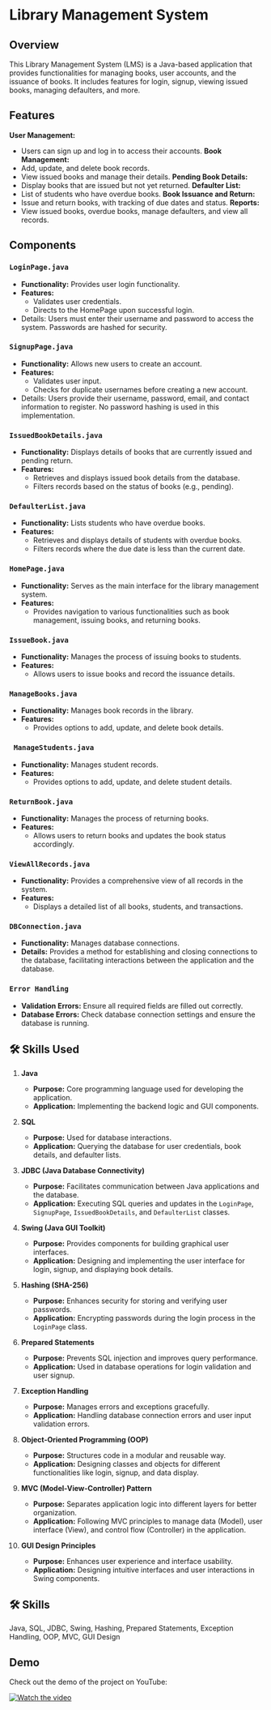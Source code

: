 
# Library Management System
## Overview
This Library Management System (LMS) is a Java-based application that provides functionalities for managing books, user accounts, and the issuance of books. It includes features for login, signup, viewing issued books, managing defaulters, and more.



## Features

**User Management:** 
- Users can sign up and log in to access their accounts.
**Book Management:** 
- Add, update, and delete book records.
- View issued books and manage their details.
**Pending Book Details:** 
- Display books that are issued but not yet returned.
**Defaulter List:** 
- List of students who have overdue books.
**Book Issuance and Return:** 
- Issue and return books, with tracking of due dates and status.
**Reports:** 
- View issued books, overdue books, manage defaulters, and view all records.

## Components
### `LoginPage.java`
- **Functionality:** Provides user login functionality.
- **Features:**
  - Validates user credentials.
  - Directs to the HomePage upon successful login.
- Details: Users must enter their username and password to access the system. Passwords are hashed for security.
### `SignupPage.java`
- **Functionality:** Allows new users to create an account.
- **Features:**
  - Validates user input.
  - Checks for duplicate usernames before creating a new account.
- Details: Users provide their username, password, email, and contact information to register. No password hashing is used in this implementation.
### `IssuedBookDetails.java`
- **Functionality:** Displays details of books that are currently issued and pending return.
- **Features:**
  - Retrieves and displays issued book details from the database.
  - Filters records based on the status of books (e.g., pending).
### `DefaulterList.java`
- **Functionality:** Lists students who have overdue books.
- **Features:**
  - Retrieves and displays details of students with overdue books.
  - Filters records where the due date is less than the current date.
### `HomePage.java`
- **Functionality:** Serves as the main interface for the library management system.
- **Features:**
  - Provides navigation to various functionalities such as book management, issuing books, and returning books.
### `IssueBook.java`
- **Functionality:** Manages the process of issuing books to students.
- **Features:**
  - Allows users to issue books and record the issuance details.
### `ManageBooks.java`
- **Functionality:** Manages book records in the library.
- **Features:**
  - Provides options to add, update, and delete book details.
### ` ManageStudents.java`
- **Functionality:** Manages student records.
- **Features:**
  - Provides options to add, update, and delete student details.
### `ReturnBook.java`
- **Functionality:** Manages the process of returning books.
- **Features:**
  - Allows users to return books and updates the book status accordingly.
### `ViewAllRecords.java`
- **Functionality:** Provides a comprehensive view of all records in the system.
- **Features:**
  - Displays a detailed list of all books, students, and transactions.
### `DBConnection.java`
- **Functionality:** Manages database connections.
- **Details:** Provides a method for establishing and closing connections to the database, facilitating interactions between the application and the database.
### `Error Handling`
- **Validation Errors:** Ensure all required fields are filled out correctly.
- **Database Errors:** Check database connection settings and ensure the database is running.

## 🛠 Skills Used

1. **Java**
   - **Purpose:** Core programming language used for developing the application.
   - **Application:** Implementing the backend logic and GUI components.

2. **SQL**
   - **Purpose:** Used for database interactions.
   - **Application:** Querying the database for user credentials, book details, and defaulter lists.

3. **JDBC (Java Database Connectivity)**
   - **Purpose:** Facilitates communication between Java applications and the database.
   - **Application:** Executing SQL queries and updates in the `LoginPage`, `SignupPage`, `IssuedBookDetails`, and `DefaulterList` classes.

4. **Swing (Java GUI Toolkit)**
   - **Purpose:** Provides components for building graphical user interfaces.
   - **Application:** Designing and implementing the user interface for login, signup, and displaying book details.

5. **Hashing (SHA-256)**
   - **Purpose:** Enhances security for storing and verifying user passwords.
   - **Application:** Encrypting passwords during the login process in the `LoginPage` class.

6. **Prepared Statements**
   - **Purpose:** Prevents SQL injection and improves query performance.
   - **Application:** Used in database operations for login validation and user signup.

7. **Exception Handling**
   - **Purpose:** Manages errors and exceptions gracefully.
   - **Application:** Handling database connection errors and user input validation errors.

8. **Object-Oriented Programming (OOP)**
   - **Purpose:** Structures code in a modular and reusable way.
   - **Application:** Designing classes and objects for different functionalities like login, signup, and data display.

9. **MVC (Model-View-Controller) Pattern**
   - **Purpose:** Separates application logic into different layers for better organization.
   - **Application:** Following MVC principles to manage data (Model), user interface (View), and control flow (Controller) in the application.

10. **GUI Design Principles**
    - **Purpose:** Enhances user experience and interface usability.
    - **Application:** Designing intuitive interfaces and user interactions in Swing components.

## 🛠 Skills
Java, SQL, JDBC, Swing, Hashing, Prepared Statements, Exception Handling, OOP, MVC, GUI Design
## Demo

Check out the demo of the project on YouTube:

[![Watch the video](https://yt3.ggpht.com/0lCQMjDQlZ7whz3mVGI9Go9CHEThEgVnoiG5NUG6mkWwLLaCMEB8akpuf2V7Q-Wq7-CSttZyylF3OA=s1600-rw-nd-v1)](https://youtu.be/Q9wF1ULigI0)
